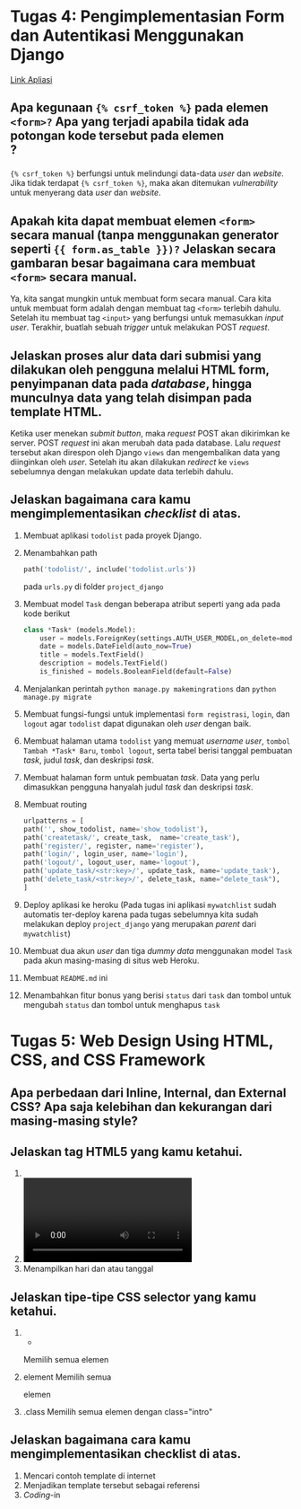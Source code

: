 # Tugas 4: Pengimplementasian Form dan Autentikasi Menggunakan Django

[Link Apliasi](https://webggniboss.herokuapp.com/todolist/)

## Apa kegunaan ```{% csrf_token %}``` pada elemen ```<form>?``` Apa yang terjadi apabila tidak ada potongan kode tersebut pada elemen <form>?

```{% csrf_token %}``` berfungsi untuk melindungi data-data *user* dan *website*. Jika tidak terdapat ```{% csrf_token %}```, maka akan ditemukan *vulnerability* untuk menyerang data *user* dan *website*. 

## Apakah kita dapat membuat elemen ```<form>``` secara manual (tanpa menggunakan generator seperti ```{{ form.as_table }})?``` Jelaskan secara gambaran besar bagaimana cara membuat ```<form>``` secara manual.

Ya, kita sangat mungkin untuk membuat form secara manual. Cara kita untuk membuat form adalah dengan membuat tag ```<form>``` terlebih dahulu. Setelah itu membuat tag ```<input>``` yang berfungsi untuk memasukkan *input user*. Terakhir, buatlah sebuah *trigger* untuk melakukan POST *request*.

## Jelaskan proses alur data dari submisi yang dilakukan oleh pengguna melalui HTML form, penyimpanan data pada *database*, hingga munculnya data yang telah disimpan pada template HTML.

Ketika user menekan *submit button*, maka *request* POST akan dikirimkan ke server. POST *request* ini akan merubah data pada database. Lalu *request* tersebut akan direspon oleh Django ```views``` dan mengembalikan data yang diinginkan oleh *user*. Setelah itu akan dilakukan *redirect* ke ```views``` sebelumnya dengan melakukan update data terlebih dahulu.

## Jelaskan bagaimana cara kamu mengimplementasikan *checklist* di atas.

1. Membuat aplikasi ```todolist``` pada proyek Django.

2. Menambahkan path
    ```python
    path('todolist/', include('todolist.urls'))
    ```
    pada ```urls.py``` di folder ```project_django```

3. Membuat model ```Task``` dengan beberapa atribut seperti yang ada pada kode berikut
    ```python
    class *Task* (models.Model):
        user = models.ForeignKey(settings.AUTH_USER_MODEL,on_delete=models.CASCADE,blank=True, null=True,)
        date = models.DateField(auto_now=True)
        title = models.TextField()
        description = models.TextField()
        is_finished = models.BooleanField(default=False)
    ```

4. Menjalankan perintah ```python manage.py makemingrations``` dan ```python manage.py migrate```

5. Membuat fungsi-fungsi untuk implementasi ```form registrasi```, ```login```, dan ```logout``` agar ```todolist``` dapat digunakan oleh *user* dengan baik.

6. Membuat halaman utama ```todolist``` yang memuat *username user*, ```tombol Tambah *Task* Baru```, ```tombol logout```, serta tabel berisi tanggal pembuatan *task*, judul *task*, dan deskripsi *task*.

7. Membuat halaman form untuk pembuatan *task*. Data yang perlu dimasukkan pengguna hanyalah judul *task* dan deskripsi *task*.

8. Membuat routing
    ```python
    urlpatterns = [
    path('', show_todolist, name='show_todolist'),
    path('createtask/', create_task,  name='create_task'),
    path('register/', register, name='register'),
    path('login/', login_user, name='login'),
    path('logout/', logout_user, name='logout'), 
    path('update_task/<str:key>/', update_task, name='update_task'),
    path('delete_task/<str:key>/', delete_task, name="delete_task"),
    ]
    ```

9. Deploy aplikasi ke heroku (Pada tugas ini aplikasi ```mywatchlist``` sudah automatis ter-deploy karena pada tugas sebelumnya kita sudah melakukan deploy ```project_django``` yang merupakan *parent* dari ```mywatchlist```)

10. Membuat dua akun *user* dan tiga *dummy data* menggunakan model ```Task``` pada akun masing-masing di situs web Heroku.

11. Membuat ```README.md``` ini

12. Menambahkan fitur bonus yang berisi ```status``` dari ```task``` dan tombol untuk mengubah ```status``` dan tombol untuk menghapus ```task```

# Tugas 5: Web Design Using HTML, CSS, and CSS Framework

##  Apa perbedaan dari Inline, Internal, dan External CSS? Apa saja kelebihan dan kekurangan dari masing-masing style?



## Jelaskan tag HTML5 yang kamu ketahui.

1. <audio>
    Memasukkan audio ke dokumen HTML
2. <video>
    Memasukkan video ke dokumen HTML
3. <time> 
    Menampilkan hari dan atau tanggal

## Jelaskan tipe-tipe CSS selector yang kamu ketahui.

1. *
    Memilih semua elemen

2. element
    Memilih semua <p> elemen

3. .class
    Memilih semua elemen dengan class="intro"

##  Jelaskan bagaimana cara kamu mengimplementasikan checklist di atas.

1. Mencari contoh template di internet
2. Menjadikan template tersebut sebagai referensi
3. *Coding*-in